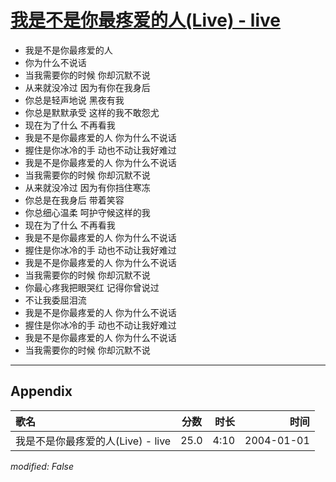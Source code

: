 # [我是不是你最疼爱的人(Live) - live](https://music.163.com/song?id=66535)

* 我是不是你最疼爱的人
* 你为什么不说话
* 当我需要你的时候 你却沉默不说
* 从来就没冷过 因为有你在我身后
* 你总是轻声地说 黑夜有我
* 你总是默默承受 这样的我不敢怨尤
* 现在为了什么 不再看我
* 我是不是你最疼爱的人 你为什么不说话
* 握住是你冰冷的手 动也不动让我好难过
* 我是不是你最疼爱的人 你为什么不说话
* 当我需要你的时候 你却沉默不说
* 从来就没冷过 因为有你挡住寒冻
* 你总是在我身后 带着笑容
* 你总细心温柔 呵护守候这样的我
* 现在为了什么 不再看我
* 我是不是你最疼爱的人 你为什么不说话
* 握住是你冰冷的手 动也不动让我好难过
* 我是不是你最疼爱的人 你为什么不说话
* 当我需要你的时候 你却沉默不说
* 你最心疼我把眼哭红 记得你曾说过
* 不让我委屈泪流
* 我是不是你最疼爱的人 你为什么不说话
* 握住是你冰冷的手 动也不动让我好难过
* 我是不是你最疼爱的人 你为什么不说话
* 当我需要你的时候 你却沉默不说


---

## Appendix

|歌名|分数|时长|时间|
|:---|:---:|---:|---:|
|我是不是你最疼爱的人(Live) - live|25.0|4:10|2004-01-01

*modified: False*